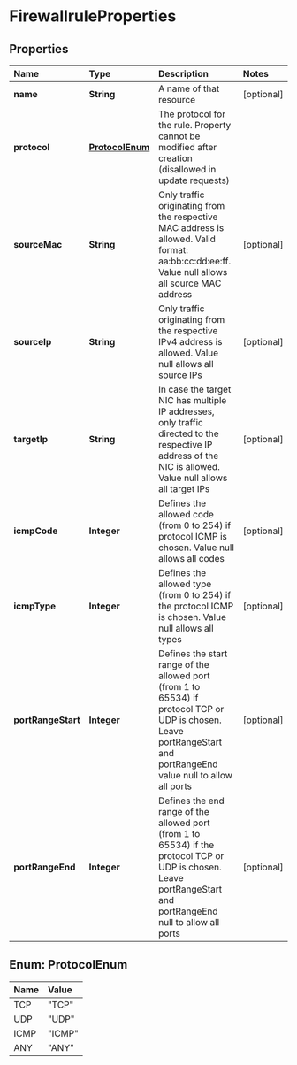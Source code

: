 # FirewallruleProperties

## Properties

| Name | Type | Description | Notes |
| :--- | :--- | :--- | :--- |
| **name** | **String** | A name of that resource | \[optional\] |
| **protocol** | [**ProtocolEnum**](firewallruleproperties.md#ProtocolEnum) | The protocol for the rule. Property cannot be modified after creation \(disallowed in update requests\) |  |
| **sourceMac** | **String** | Only traffic originating from the respective MAC address is allowed. Valid format: aa:bb:cc:dd:ee:ff. Value null allows all source MAC address | \[optional\] |
| **sourceIp** | **String** | Only traffic originating from the respective IPv4 address is allowed. Value null allows all source IPs | \[optional\] |
| **targetIp** | **String** | In case the target NIC has multiple IP addresses, only traffic directed to the respective IP address of the NIC is allowed. Value null allows all target IPs | \[optional\] |
| **icmpCode** | **Integer** | Defines the allowed code \(from 0 to 254\) if protocol ICMP is chosen. Value null allows all codes | \[optional\] |
| **icmpType** | **Integer** | Defines the allowed type \(from 0 to 254\) if the protocol ICMP is chosen. Value null allows all types | \[optional\] |
| **portRangeStart** | **Integer** | Defines the start range of the allowed port \(from 1 to 65534\) if protocol TCP or UDP is chosen. Leave portRangeStart and portRangeEnd value null to allow all ports | \[optional\] |
| **portRangeEnd** | **Integer** | Defines the end range of the allowed port \(from 1 to 65534\) if the protocol TCP or UDP is chosen. Leave portRangeStart and portRangeEnd null to allow all ports | \[optional\] |

## Enum: ProtocolEnum

| Name | Value |
| :--- | :--- |
| TCP | "TCP" |
| UDP | "UDP" |
| ICMP | "ICMP" |
| ANY | "ANY" |

